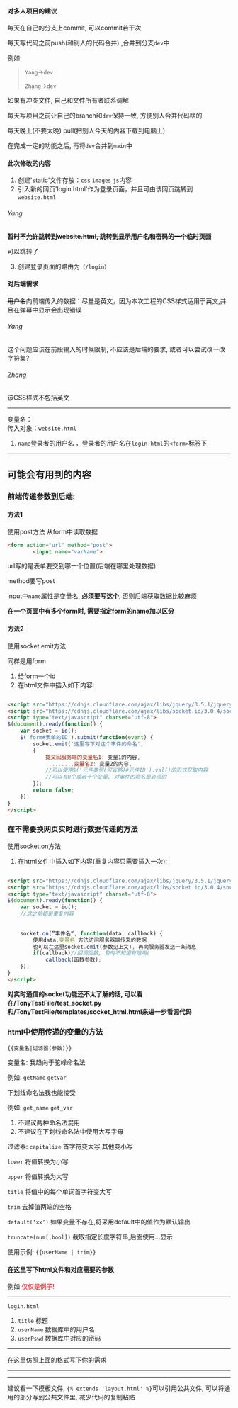 #### 对多人项目的建议

每天在自己的分支上commit, 可以commit若干次

每天写代码之前push(和别人的代码合并)
,合并到分支`dev`中

例如:

> `Yang`->`dev`
> 
> `Zhang`->`dev`

如果有冲突文件, 自己和文件所有者联系调解

每天写项目之前让自己的branch和`dev`保持一致, 方便别人合并代码啥的

每天晚上(不要太晚) pull(把别人今天的内容下载到电脑上)


在完成一定的功能之后, 再将`dev`合并到`main`中







#### 此次修改的内容  

1. 创建'static'文件存放：`css` `images` `js`内容
2. 引入新的网页'login.html'作为登录页面，并且可由该网页跳转到`website.html`

###### Yang
~~**暂时不允许跳转到website.html, 跳转到显示用户名和密码的一个临时页面**~~

可以跳转了

3. 创建登录页面的路由为`（/login）`

#### 对后端需求  

~~用户名~~向前端传入的数据：尽量是英文，因为本次工程的CSS样式适用于英文,并且在弹幕中显示会出现错误

###### Yang
这个问题应该在前段输入的时候限制, 不应该是后端的要求, 或者可以尝试改一改字符集?
###### Zhang  
该CSS样式不包括英文

-----------------

变量名：  
传入对象：`website.html `

1. `name`登录者的用户名 ，登录者的用户名在`login.html`的`<form>`标签下




-----------------------

## 可能会有用到的内容

### 前端传递参数到后端:

#### 方法1
使用post方法 从form中读取数据
```html
<form action="url" method="post">
        <input name="varName">
```
url写的是表单要交到哪一个位置(后端在哪里处理数据)

method要写post

input中`name`属性是变量名, **必须要写这个**, 否则后端获取数据比较麻烦

**在一个页面中有多个form时, 需要指定form的name加以区分**

#### 方法2
使用socket.emit方法

同样是用form

1. 给form一个id
2. 在html文件中插入如下内容:
```html

<script src="https://cdnjs.cloudflare.com/ajax/libs/jquery/3.5.1/jquery.min.js" integrity="sha512-bLT0Qm9VnAYZDflyKcBaQ2gg0hSYNQrJ8RilYldYQ1FxQYoCLtUjuuRuZo+fjqhx/qtq/1itJ0C2ejDxltZVFg==" crossorigin="anonymous"></script>
<script src="https://cdnjs.cloudflare.com/ajax/libs/socket.io/3.0.4/socket.io.js" integrity="sha512-aMGMvNYu8Ue4G+fHa359jcPb1u+ytAF+P2SCb+PxrjCdO3n3ZTxJ30zuH39rimUggmTwmh2u7wvQsDTHESnmfQ==" crossorigin="anonymous"></script>
<script type="text/javascript" charset="utf-8">
$(document).ready(function() {
    var socket = io();
    $('form#表单的ID').submit(function(event) {
        socket.emit('这里写下对这个事件的命名', 
        {
            提交回服务端的变量名1: 变量1的内容,
            .........变量名2: 变量2的内容,
            //可以使用$('元件类型(可省略)#元件ID').val()的形式获取内容
            //可以有0个或若干个变量, 对事件的命名是必须的
        });
        return false;
    });
}
</script>

```
### 在不需要换网页实时进行数据传递的方法


使用socket.on方法

1. 在html文件中插入如下内容(重复内容只需要插入一次):
```html

<script src="https://cdnjs.cloudflare.com/ajax/libs/jquery/3.5.1/jquery.min.js" integrity="sha512-bLT0Qm9VnAYZDflyKcBaQ2gg0hSYNQrJ8RilYldYQ1FxQYoCLtUjuuRuZo+fjqhx/qtq/1itJ0C2ejDxltZVFg==" crossorigin="anonymous"></script>
<script src="https://cdnjs.cloudflare.com/ajax/libs/socket.io/3.0.4/socket.io.js" integrity="sha512-aMGMvNYu8Ue4G+fHa359jcPb1u+ytAF+P2SCb+PxrjCdO3n3ZTxJ30zuH39rimUggmTwmh2u7wvQsDTHESnmfQ==" crossorigin="anonymous"></script>
<script type="text/javascript" charset="utf-8">
$(document).ready(function() {
    var socket = io();
    //这之前都是重复内容
    
    
    socket.on(”事件名“, function(data, callback) {
        使用data.变量名 方法访问服务器端传来的数据
        也可以在这里socket.emit(参数见上文), 再向服务器发送一条消息
        if(callback)//回调函数, 暂时不知道有啥用(
            callback(函数参数);
    });
}
</script>

```
**对实时通信的socket功能还不太了解的话, 可以看在/TonyTestFile/test_socket.py和/TonyTestFile/templates/socket_html.html来进一步看源代码**


### html中使用传递的变量的方法

`{{变量名|过滤器(参数)}}`

变量名: 我趋向于驼峰命名法

例如: `getName` `getVar`

下划线命名法我也能接受

例如: `get_name` `get_var`

1. 不建议两种命名法混用
2. 不建议在下划线命名法中使用大写字母

过滤器:
`capitalize` 首字符变大写,其他变小写

`lower` 将值转换为小写

`upper` 将值转换为大写

`title` 将值中的每个单词首字符变大写

`trim` 去掉值两端的空格

`default(‘xx’)` 如果变量不存在,将采用default中的值作为默认输出

`truncate(num[,bool])` 截取指定长度字符串,后面使用…显示

使用示例: `{{userName | trim}}`

#### 在这里写下html文件和对应需要的参数
例如 <font color = red>仅仅是例子!</font>

-----
`login.html` 
1. `title` 标题
2. `userName` 数据库中的用户名
3. `userPswd` 数据库中对应的密码
--------
在这里仿照上面的格式写下你的需求

----------------
-------------
建议看一下模板文件, `{% extends 'layout.html' %}`可以引用公共文件, 可以将通用的部分写到公共文件里, 减少代码的复制粘贴

